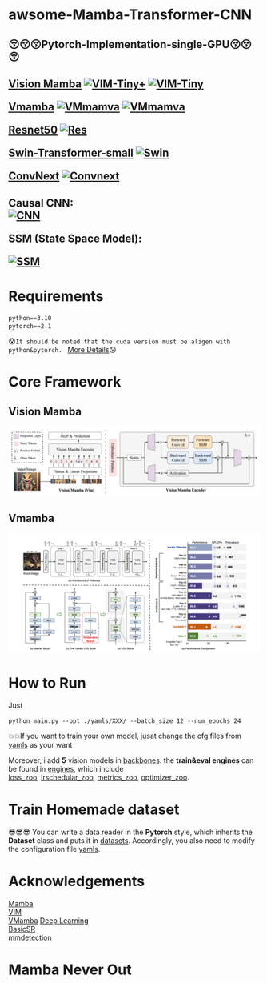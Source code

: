 # awsome-Mamba-Transformer-CNN
<h2>
😚😚😚Pytorch-Implementation-single-GPU😚😚😚
<h2>

<h2>
 
  [Vision Mamba](https://github.com/hustvl/Vim)
[![VIM-Tiny+](https://img.shields.io/badge/Weight-VIM-red)](https://huggingface.co/hustvl/Vim-tiny-midclstok) 
[![VIM-Tiny](https://img.shields.io/badge/Weight-VIMtiny-red)](https://huggingface.co/hustvl/Vim-tiny-midclstok)  
  
  
  [Vmamba](https://github.com/MzeroMiko/VMamba)
[![VMmamva](https://img.shields.io/badge/Weight-Vm_base-red)](https://github.com/MzeroMiko/VMamba/releases/download/%23v2cls/vssm_base_0229_ckpt_epoch_237.pth) 
[![VMmamva](https://img.shields.io/badge/Weight-Vm_small-red)](https://github.com/MzeroMiko/VMamba/releases/download/%23v2cls/vssm_small_0229_ckpt_epoch_222.pth)  
  
  [Resnet50](https://openaccess.thecvf.com/content_cvpr_2016/html/He_Deep_Residual_Learning_CVPR_2016_paper.html)
[![Res](https://img.shields.io/badge/Weight-Res50-red)](https://download.pytorch.org/models/resnet50-19c8e357.pth)  


  
  [Swin-Transformer-small](https://openaccess.thecvf.com/content/ICCV2021/html/Liu_Swin_Transformer_Hierarchical_Vision_Transformer_Using_Shifted_Windows_ICCV_2021_paper)
[![Swin](https://img.shields.io/badge/Weight-Swin_small-red)](https://github.com/SwinTransformer/storage/releases/download/v1.0.0/swin_small_patch4_window7_224.pth)  

  
  [ConvNext](https://github.com/facebookresearch/ConvNeXt)
[![Convnext](https://img.shields.io/badge/Weight-conv_small-red)](https://dl.fbaipublicfiles.com/convnext/convnext_small_1k_224_ema.pth)  

<h2>

  
<h2>

Causal CNN:  
[![CNN](https://img.shields.io/badge/CUDA-CNN-blue)](https://github.com/Dao-AILab/causal-conv1d/releases)  



SSM (State Space Model):
  
[![SSM](https://img.shields.io/badge/CUDA-SSM-blue)](https://github.com/state-spaces/mamba/releases) 

<h2>

# Requirements
```
python==3.10
pytorch==2.1
```
😰`It should be noted that the cuda version must be aligen with python&pytorch. ` [More Details](https://github.com/state-spaces/mamba/issues/97)😰


# Core Framework
## Vision Mamba
![image](assets/vim.png)
## Vmamba
![image](assets/Vmamba.png)

# How to Run
Just 
```
python main.py --opt ./yamls/XXX/ --batch_size 12 --num_epochs 24
```

💥💥If you want to train your own model, jusat change the cfg files from [yamls](./yamls/) as your want


Moreover, i add **5** vision models in [backbones](./models/backbones). the **train&eval engines** can be found in [engines](engines), which include  
[loss_zoo](engines/utils/criterion_factory), [lrschedular_zoo](engines/utils/lrsc_factory), [metrics_zoo](engines/utils/metrics_factory), [optimizer_zoo](engines/utils/optimizers_factory).  

# Train Homemade dataset
😎😎😎
You can write a data reader in the **Pytorch** style, which inherits the **Dataset** class and puts it in [datasets](./datasets). 
Accordingly, you also need to modify the configuration file [yamls](yamls).


# Acknowledgements
[Mamba](https://github.com/state-spaces/mamba)  
[VIM](https://github.com/hustvl/Vim)  
[VMamba](https://github.com/MzeroMiko/VMamba)
[Deep Learning](https://github.com/WZMIAOMIAO/deep-learning-for-image-processing/tree/master)  
[BasicSR](https://github.com/XPixelGroup/BasicSR)  
[mmdetection](https://github.com/open-mmlab/mmdetection)

# Mamba Never Out






